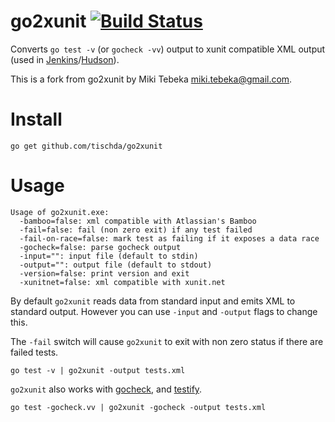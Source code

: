 # go2xunit [![Build Status](https://travis-ci.org/tischda/go2xunit.svg)](https://travis-ci.org/tischda/go2xunit)

Converts `go test -v` (or `gocheck -vv`) output to xunit compatible XML output
(used in [Jenkins][jenkins]/[Hudson][hudson]).

This is a fork from go2xunit by Miki Tebeka <miki.tebeka@gmail.com>.

# Install

    go get github.com/tischda/go2xunit


# Usage
~~~
Usage of go2xunit.exe:
  -bamboo=false: xml compatible with Atlassian's Bamboo
  -fail=false: fail (non zero exit) if any test failed
  -fail-on-race=false: mark test as failing if it exposes a data race
  -gocheck=false: parse gocheck output
  -input="": input file (default to stdin)
  -output="": output file (default to stdout)
  -version=false: print version and exit
  -xunitnet=false: xml compatible with xunit.net
~~~

By default `go2xunit` reads data from standard input and emits XML to standard
output. However you can use `-input` and `-output` flags to change this.

The `-fail` switch will cause `go2xunit` to exit with non zero status if there
are failed tests.

    go test -v | go2xunit -output tests.xml

`go2xunit` also works with [gocheck][gocheck], and [testify][testify].

    go test -gocheck.vv | go2xunit -gocheck -output tests.xml


[jenkins]: http://jenkins-ci.org/
[hudson]: http://hudson-ci.org/
[gocheck]: http://labix.org/gocheck
[testify]: http://godoc.org/github.com/stretchr/testify
[bugs]: https://bitbucket.org/tebeka/go2xunit/issues
